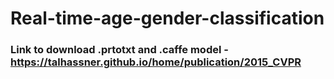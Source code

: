 # Real-time-age-gender-classification
### Link to download .prtotxt and .caffe model - https://talhassner.github.io/home/publication/2015_CVPR
